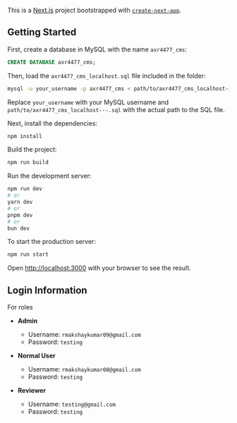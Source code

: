 This is a [Next.js](https://nextjs.org) project bootstrapped with [`create-next-app`](https://nextjs.org/docs/app/api-reference/cli/create-next-app).

## Getting Started

First, create a database in MySQL with the name `axr4477_cms`:

```sql
CREATE DATABASE axr4477_cms;
```

Then, load the `axr4477_cms_localhost.sql` file included in the folder:

```bash
mysql -u your_username -p axr4477_cms < path/to/axr4477_cms_localhost---.sql
```

Replace `your_username` with your MySQL username and `path/to/axr4477_cms_localhost---.sql` with the actual path to the SQL file.

Next, install the dependencies:

```bash
npm install
```

Build the project:

```bash
npm run build
```

Run the development server:

```bash
npm run dev
# or
yarn dev
# or
pnpm dev
# or
bun dev
```

To start the production server:

```bash
npm run start
```

Open [http://localhost:3000](http://localhost:3000) with your browser to see the result.



## Login Information 

For roles

- **Admin**
    - Username: `rmakshaykumar09@gmail.com`
    - Password: `testing`

- **Normal User**
    - Username: `rmakshaykumar08@gmail.com`
    - Password: `testing`

- **Reviewer**
    - Username: `testing@gmail.com`
    - Password: `testing`
